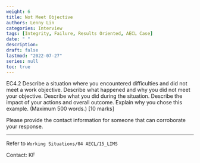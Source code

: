 ```yaml
---
weight: 6
title: Not Meet Objective
authors: Lenny Lin
categories: Interview
tags: [Integrity, Failure, Results Oriented, AECL Case]
date: " "
description: 
draft: false
lastmod: "2022-07-27"
series: null
toc: true
---
```



EC4.2 Describe a situation where you encountered difficulties and did not meet a work objective.  Describe what happened and why you did not meet your objective.  Describe what you did during the situation.  Describe the impact of your actions and overall outcome.  Explain why you chose this example.  (Maximum 500 words.) [10 marks]

Please provide the contact information for someone that can corroborate your response.

<!--more-->

---

Refer to `Working Situations/04 AECL/15_LIMS`

Contact: KF
